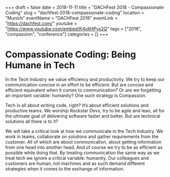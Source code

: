 +++ 
draft = false
date = 2018-11-11
title = "DACHFest 2018 - Compassionate Coding"
slug = "dachfest-2018-compassionate-coding" 
location = "Munich"
eventName = "DACHFest 2018"
eventLink = "https://dachfest.com/"
youtube = "https://www.youtube.com/embed/K4idIHPys2Q"
tags = ["2018", "compassion", "conference"]
categories = []
+++

# Compassionate Coding: Being Humane in Tech

In the Tech Industry we value efficiency and productivity. We try to keep our communication concise in an effort to be efficient. But are concise and efficient equivalent when it comes to communication? Or are we forgetting an important variable: humanity? One such strategy is Compassion.

Tech is all about writing code, right? It’s about efficient solutions and productive teams. We worship Rockstar Devs, try to be agile and lean, all for the ultimate goal of delivering software faster and better. But are technical solutions all there is to it?

We will take a critical look at how we communicate in the Tech Industry. We work in teams, collaborate on solutions and gather requirements from the customer. All of which are about communication, about getting information from one head into another head. And of course we try to be as efficient as possible while doing that. By treating communication the same way as we treat tech we ignore a critical variable: humanity. Our colleagues and customers are human, not machines and as such demand different strategies when it comes to the exchange of information.